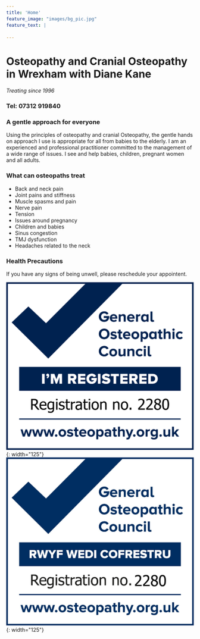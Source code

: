 ```yaml
---
title: 'Home'
feature_image: "images/bg_pic.jpg"
feature_text: |
   
---
```

# Osteopathy and Cranial Osteopathy in Wrexham with Diane Kane  
*Treating since 1996* 

### Tel: 07312 919840  

### A gentle approach for everyone
Using the principles of osteopathy and cranial Osteopathy, the gentle hands on approach I use is appropriate for all from babies to the elderly. I am an experienced and professional practitioner committed to the management of a wide range of issues. I see and help babies, children, pregnant women and all adults. 

### What can osteopaths treat 
- Back and neck pain
- Joint pains and stiffness
- Muscle spasms and pain
- Nerve pain
- Tension
- Issues around pregnancy
- Children and babies
- Sinus congestion
- TMJ dysfunction
- Headaches related to the neck

### Health Precautions
If you have any signs of being unwell, please reschedule your appointent.

![](./images/english.jpg){: width="125"} ![](./images/welsh.jpg){: width="125"}
